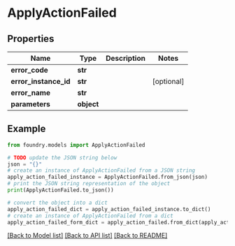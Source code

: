 # ApplyActionFailed

## Properties

Name | Type | Description | Notes
------------ | ------------- | ------------- | -------------
**error_code** | **str** |  |
**error_instance_id** | **str** |  | \[optional\]
**error_name** | **str** |  |
**parameters** | **object** |  |

## Example

```python
from foundry.models import ApplyActionFailed

# TODO update the JSON string below
json = "{}"
# create an instance of ApplyActionFailed from a JSON string
apply_action_failed_instance = ApplyActionFailed.from_json(json)
# print the JSON string representation of the object
print(ApplyActionFailed.to_json())

# convert the object into a dict
apply_action_failed_dict = apply_action_failed_instance.to_dict()
# create an instance of ApplyActionFailed from a dict
apply_action_failed_form_dict = apply_action_failed.from_dict(apply_action_failed_dict)
```

[\[Back to Model list\]](../README.md#documentation-for-models) [\[Back to API list\]](../README.md#documentation-for-api-endpoints) [\[Back to README\]](../README.md)

